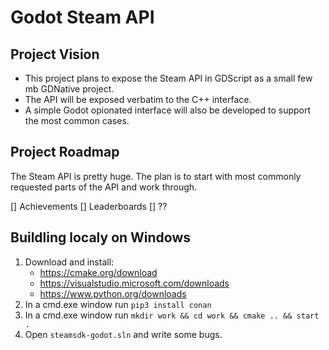 # Godot Steam API

## Project Vision

- This project plans to expose the Steam API in GDScript as a small few mb GDNative project.
- The API will be exposed verbatim to the C++ interface.
- A simple Godot opionated interface will also be developed to support the most common cases.

## Project Roadmap

The Steam API is pretty huge. The plan is to start with most commonly requested 
parts of the API and work through.

[] Achievements
[] Leaderboards
[] ??


## Buildling localy on Windows

1. Download and install:
    - https://cmake.org/download
    - https://visualstudio.microsoft.com/downloads
    - https://www.python.org/downloads
2. In a cmd.exe window run `pip3 install conan`
3. In a cmd.exe window run `mkdir work && cd work && cmake .. && start .`
4. Open `steamsdk-godot.sln` and write some bugs.
